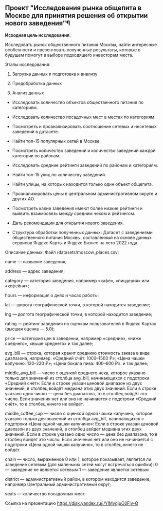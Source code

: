 ## Проект "Исследования рынка общепита в Москве для принятия решения об открытии нового заведения"¶

<b>Исходная цель исследования:</b>

Исследовать рынок общественного питания Москвы, найти интересные особенности и презентовать полученные результаты, которые в будущем помогут в выборе подходящего инвесторам места.

Этапы исследования:

1. Загрузка данных и подготовка к анализу

2. Предобработка данных

3. Анализ данных

- Исследовать количество объектов общественного питания по категориям.

- Исследовать количество посадочных мест в местах по категориям.

- Посмотреть и проанализировать соотношение сетевых и несетевых заведений в датасете.

- Найти топ-15 популярных сетей в Москве.

- Посмотреть количество заведений и количество заведений каждой категории по районам.
- Исследовать средние рейтинги заведений по районам и категориям.
- Найти топ-15 улиц по количеству заведений.
- Найти улицы, на которых находится только один объект общепита.
- Проанализировать цены в центральном административном округе и других АО.
- Посмотреть какие заведения имеют более низкие рейтинги и выявить взаимосвязь между средним чеком и рейтингом.
- Дать рекомендации для открытия нового заведения.

- Структура обработки полученных данных:
Датасет с заведениями общественного питания Москвы, составленный на основе данных сервисов Яндекс Карты и Яндекс Бизнес на лето 2022 года.

Описание данных:
Файл /datasets/moscow_places.csv:

name — название заведения;

address — адрес заведения;

category — категория заведения, например «кафе», «пиццерия» или «кофейня»;

hours — информация о днях и часах работы;

lat — широта географической точки, в которой находится заведение;

lng — долгота географической точки, в которой находится заведение;

rating — рейтинг заведения по оценкам пользователей в Яндекс Картах (высшая оценка — 5.0);

price — категория цен в заведении, например «средние», «ниже среднего», «выше среднего» и так далее;

avg_bill — строка, которая хранит среднюю стоимость заказа в виде диапазона, например: «Средний счёт: 1000–1500 ₽»; «Цена чашки капучино: 130–220 ₽»; «Цена бокала пива: 400–600 ₽». и так далее;

middle_avg_bill — число с оценкой среднего чека, которое указано только для значений из столбца avg_bill, начинающихся с подстроки «Средний счёт»: Если в строке указан ценовой диапазон из двух значений, в столбец войдёт медиана этих двух значений. Если в строке указано одно число — цена без диапазона, то в столбец войдёт это число. Если значения нет или оно не начинается с подстроки «Средний счёт», то в столбец ничего не войдёт.

middle_coffee_cup — число с оценкой одной чашки капучино, которое указано только для значений из столбца avg_bill, начинающихся с подстроки «Цена одной чашки капучино»: Если в строке указан ценовой диапазон из двух значений, в столбец войдёт медиана этих двух значений. Если в строке указано одно число — цена без диапазона, то в столбец войдёт это число. Если значения нет или оно не начинается с подстроки «Цена одной чашки капучино», то в столбец ничего не войдёт.

chain — число, выраженное 0 или 1, которое показывает, является ли заведение сетевым (для маленьких сетей могут встречаться ошибки): 0 — заведение не является сетевым 1 — заведение является сетевым

district — административный район, в котором находится заведение, например Центральный административный округ;

seats — количество посадочных мест.

Ссылка на презентацию https://disk.yandex.ru/i/YlMydjuO0Fly-Q
